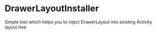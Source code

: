 # DrawerLayoutInstaller
Simple tool which helps you to inject DrawerLayout into existing Activity layout tree
